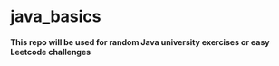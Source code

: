 # java_basics

#### This repo will be used for random Java university exercises or easy Leetcode challenges 

